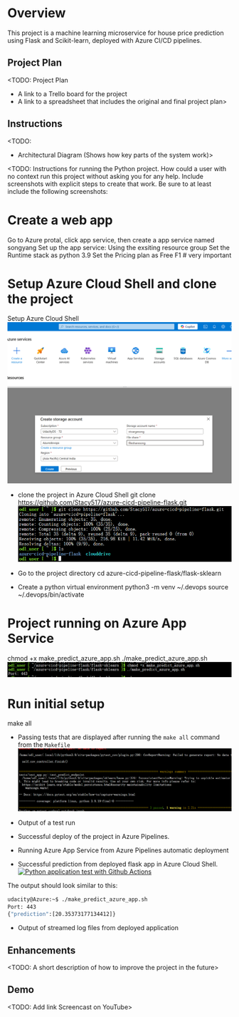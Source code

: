 # Overview

This project is a machine learning microservice for house price prediction using Flask and Scikit-learn, deployed with Azure CI/CD pipelines.

## Project Plan
<TODO: Project Plan

* A link to a Trello board for the project
* A link to a spreadsheet that includes the original and final project plan>

## Instructions

<TODO:  
* Architectural Diagram (Shows how key parts of the system work)>

<TODO:  Instructions for running the Python project.  How could a user with no context run this project without asking you for any help.  Include screenshots with explicit steps to create that work. Be sure to at least include the following screenshots:

# Create a web app
Go to Azure protal, click app service, then create a app service named songyang
Set up the app service:
Using the exsiting resource group
Set the Runtime stack as python 3.9 
Set the Pricing plan as Free F1 # very important

# Setup Azure Cloud Shell and clone the project
Setup Azure Cloud Shell
![alt text](./screenshot/azure_cloud_shell.png)


* clone the project in Azure Cloud Shell
git clone https://github.com/Stacy517/azure-cicd-pipeline-flask.git
![alt text](./screenshot/screenshot-git-clone.png)

* Go to the project directory
cd azure-cicd-pipeline-flask/flask-sklearn

* Create a python virtual environment
python3 -m venv ~/.devops
source ~/.devops/bin/activate

# Project running on Azure App Service
chmod +x make_predict_azure_app.sh
./make_predict_azure_app.sh
![alt text](./screenshot/running_app.png)


# Run initial setup
make all

* Passing tests that are displayed after running the `make all` command from the `Makefile`
![alt text](./screenshot/makeall_test.png)


* Output of a test run

* Successful deploy of the project in Azure Pipelines.  


* Running Azure App Service from Azure Pipelines automatic deployment

* Successful prediction from deployed flask app in Azure Cloud Shell.  
[![Python application test with Github Actions](https://github.com/Stacy517/azure-cicd-pipeline-flask/actions/workflows/myapp.yml/badge.svg)](https://github.com/Stacy517/azure-cicd-pipeline-flask/actions/workflows/myapp.yml)


The output should look similar to this:

```bash
udacity@Azure:~$ ./make_predict_azure_app.sh
Port: 443
{"prediction":[20.35373177134412]}
```

* Output of streamed log files from deployed application

> 

## Enhancements

<TODO: A short description of how to improve the project in the future>

## Demo 

<TODO: Add link Screencast on YouTube>


